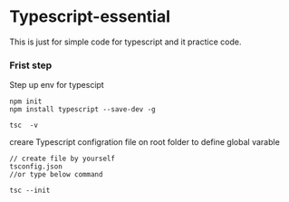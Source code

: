 # Typescript-essential

This is just for simple code for typescript and it practice code.

### Frist step

Step up env for typescipt

```
npm init
npm install typescript --save-dev -g

tsc  -v
```

creare Typescript configration file on root folder to define global varable

```
// create file by yourself
tsconfig.json
//or type below command

tsc --init
```
